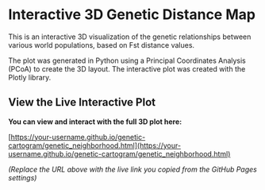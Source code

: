 # Interactive 3D Genetic Distance Map

This is an interactive 3D visualization of the genetic relationships between various world populations, based on Fst distance values.

The plot was generated in Python using a Principal Coordinates Analysis (PCoA) to create the 3D layout. The interactive plot was created with the Plotly library.

## View the Live Interactive Plot

**You can view and interact with the full 3D plot here:**

[https://your-username.github.io/genetic-cartogram/genetic_neighborhood.html](https://your-username.github.io/genetic-cartogram/genetic_neighborhood.html)

*(Replace the URL above with the live link you copied from the GitHub Pages settings)*
